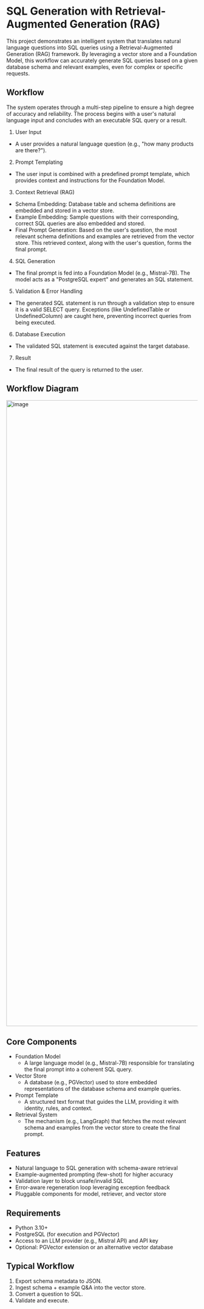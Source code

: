 # SQL Generation with Retrieval-Augmented Generation (RAG)

This project demonstrates an intelligent system that translates natural language questions into SQL queries using a Retrieval-Augmented Generation (RAG) framework. By leveraging a vector store and a Foundation Model, this workflow can accurately generate SQL queries based on a given database schema and relevant examples, even for complex or specific requests.

## Workflow

The system operates through a multi-step pipeline to ensure a high degree of accuracy and reliability. The process begins with a user's natural language input and concludes with an executable SQL query or a result.

1) User Input
- A user provides a natural language question (e.g., "how many products are there?").

2) Prompt Templating
- The user input is combined with a predefined prompt template, which provides context and instructions for the Foundation Model.

3) Context Retrieval (RAG)
- Schema Embedding: Database table and schema definitions are embedded and stored in a vector store.
- Example Embedding: Sample questions with their corresponding, correct SQL queries are also embedded and stored.
- Final Prompt Generation: Based on the user's question, the most relevant schema definitions and examples are retrieved from the vector store. This retrieved context, along with the user's question, forms the final prompt.

4) SQL Generation
- The final prompt is fed into a Foundation Model (e.g., Mistral-7B). The model acts as a "PostgreSQL expert" and generates an SQL statement.

5) Validation & Error Handling
- The generated SQL statement is run through a validation step to ensure it is a valid SELECT query. Exceptions (like UndefinedTable or UndefinedColumn) are caught here, preventing incorrect queries from being executed.

6) Database Execution
- The validated SQL statement is executed against the target database.

7) Result
- The final result of the query is returned to the user.

## Workflow Diagram

<img width="4584" height="1644" alt="image" src="https://github.com/user-attachments/assets/df383435-c670-4ba6-aa23-6d38eab67454" />


## Core Components

- Foundation Model
  - A large language model (e.g., Mistral-7B) responsible for translating the final prompt into a coherent SQL query.
- Vector Store
  - A database (e.g., PGVector) used to store embedded representations of the database schema and example queries.
- Prompt Template
  - A structured text format that guides the LLM, providing it with identity, rules, and context.
- Retrieval System
  - The mechanism (e.g., LangGraph) that fetches the most relevant schema and examples from the vector store to create the final prompt.

## Features

- Natural language to SQL generation with schema-aware retrieval
- Example-augmented prompting (few-shot) for higher accuracy
- Validation layer to block unsafe/invalid SQL
- Error-aware regeneration loop leveraging exception feedback
- Pluggable components for model, retriever, and vector store

## Requirements

- Python 3.10+
- PostgreSQL (for execution and PGVector)
- Access to an LLM provider (e.g., Mistral API) and API key
- Optional: PGVector extension or an alternative vector database


## Typical Workflow

1. Export schema metadata to JSON.
2. Ingest schema + example Q&A into the vector store.
3. Convert a question to SQL.
4. Validate and execute.


